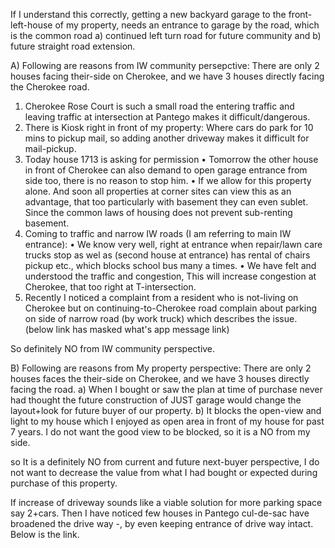 If I understand this correctly, getting a new backyard garage to the front-left-house of my property, needs an entrance to garage by the road, which is the common road 
a) continued left turn road for future community and 
b) future straight road extension.

A) Following are reasons from IW community persepctive:
There are only 2 houses facing their-side on Cherokee, and we have 3 houses directly facing the Cherokee road.
1) Cherokee Rose Court is such a small road the entering traffic and leaving traffic at intersection at Pantego makes it difficult/dangerous.
2) There is Kiosk right in front of my property:
Where cars do park for 10 mins to pickup mail, so adding another driveway makes it difficult for mail-pickup.
3) Today house 1713 is asking for permission
•	Tomorrow the other house in front of Cherokee can also demand to open garage entrance from side too, there is no reason to stop him.
•	If we allow for this property alone. And soon all properties at corner sites can view this as an advantage, that too particularly with basement they can even sublet. Since the common laws of housing does not prevent sub-renting basement.
4) Coming to traffic and narrow IW roads (I am referring to main IW entrance): 
•	We know very well, right at entrance when repair/lawn care trucks stop as wel as (second house at entrance) has rental of chairs pickup etc., which blocks school bus many a times. 
•	We have felt and understood the traffic and congestion, This will increase congestion at Cherokee, that too right at T-intersection.
5) Recently I noticed a complaint from a resident who is not-living on Cherokee but on continuing-to-Cherokee road complain about parking on side of narrow road (by work truck) which describes the issue.
(below link has masked what's app message link)

So definitely NO from IW community perspective.

B) Following are reasons from My property perspective:
There are only 2 houses faces the their-side on Cherokee, and we have 3 houses directly facing the road.
a) When I bought or saw the plan at time of purchase never had thought the future construction of JUST garage would change the layout+look for future buyer of our property.
b) It blocks the open-view and light to my house which I enjoyed as open area in front of my house for past 7 years. I do not want the good view to be blocked, so it is a NO from my side.

 so It is a definitely NO from current and future next-buyer perspective, I do not want to decrease the value from what I had bought or expected during purchase of this property.
 
 
If increase of driveway sounds like a viable solution for more parking space say 2+cars. Then I have noticed few houses in Pantego cul-de-sac have broadened the drive way -, by even keeping entrance of drive way intact. Below is the link. 
